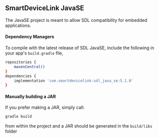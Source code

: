 ## SmartDeviceLink JavaSE

The JavaSE project is meant to allow SDL compatibility for embedded applications. 

#### Dependency Managers

To compile with the latest release of SDL JavaSE, include the following in your app's `build.gradle` file,

```sh
repositories {
    mavenCentral()
}
dependencies {
    implementation 'com.smartdevicelink:sdl_java_se:5.1.0'
}
```

#### Manually building a JAR

If you prefer making a JAR, simply call:

```sh
gradle build
```
from within the project and a JAR should be generated in the `build/libs` folder